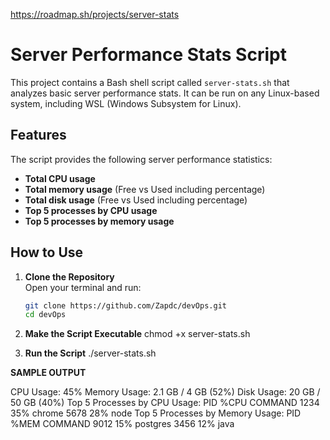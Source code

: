https://roadmap.sh/projects/server-stats

# Server Performance Stats Script

This project contains a Bash shell script called `server-stats.sh` that analyzes basic server performance stats. It can be run on any Linux-based system, including WSL (Windows Subsystem for Linux).

## Features
The script provides the following server performance statistics:
- **Total CPU usage**  
- **Total memory usage** (Free vs Used including percentage)  
- **Total disk usage** (Free vs Used including percentage)  
- **Top 5 processes by CPU usage**  
- **Top 5 processes by memory usage**  

## How to Use

1. **Clone the Repository**  
   Open your terminal and run:
   ```bash
   git clone https://github.com/Zapdc/devOps.git
   cd devOps

2. **Make the Script Executable**
   chmod +x server-stats.sh

3. **Run the Script**
   ./server-stats.sh



**SAMPLE OUTPUT**

CPU Usage: 45%
Memory Usage: 2.1 GB / 4 GB (52%)
Disk Usage: 20 GB / 50 GB (40%)
Top 5 Processes by CPU Usage:
  PID   %CPU   COMMAND
  1234   35%   chrome
  5678   28%   node
Top 5 Processes by Memory Usage:
  PID   %MEM   COMMAND
  9012   15%   postgres
  3456   12%   java
